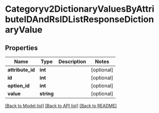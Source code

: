 # Categoryv2DictionaryValuesByAttributeIDAndRsIDListResponseDictionaryValue

## Properties
Name | Type | Description | Notes
------------ | ------------- | ------------- | -------------
**attribute_id** | **int** |  | [optional] 
**id** | **int** |  | [optional] 
**option_id** | **int** |  | [optional] 
**value** | **string** |  | [optional] 

[[Back to Model list]](../README.md#documentation-for-models) [[Back to API list]](../README.md#documentation-for-api-endpoints) [[Back to README]](../README.md)


